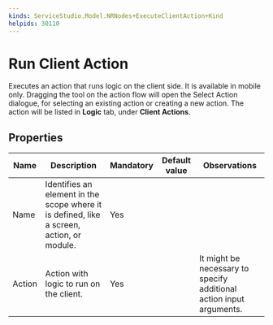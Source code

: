 ```yaml
---
kinds: ServiceStudio.Model.NRNodes+ExecuteClientAction+Kind
helpids: 30110
---
```


# Run Client Action

Executes an action that runs logic on the client side. It is available in mobile only. Dragging the tool on the action flow will open the Select Action dialogue, for selecting an existing action or creating a new action. The action will be listed in **Logic** tab, under **Client Actions**.

## Properties

<table markdown="1">
<thead>
<tr>
<th>Name</th>
<th>Description</th>
<th>Mandatory</th>
<th>Default value</th>
<th>Observations</th>
</tr>
</thead>
<tbody>
<tr>
<td title="Name">Name</td>
<td>Identifies an element in the scope where it is defined, like a screen, action, or module.</td>
<td>Yes</td>
<td></td>
<td></td>
</tr>
<tr>
<td title="Action">Action</td>
<td>Action with logic to run on the client.</td>
<td>Yes</td>
<td></td>
<td>It might be necessary to specify additional action input arguments.</td>
</tr>
</tbody>
</table>

